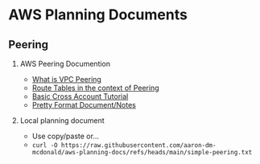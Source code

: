# AWS Planning Documents 

## Peering
1) AWS Peering Documention 
   
    - [What is VPC Peering](https://docs.aws.amazon.com/vpc/latest/peering/what-is-vpc-peering.html)
    - [Route Tables in the context of Peering](https://docs.aws.amazon.com/vpc/latest/peering/vpc-peering-routing.html)
    - [Basic Cross Account Tutorial](https://www.bluemantis.com/blog/blog-cross-account-vpc-to-vpc-peering/)
    - [Pretty Format Document/Notes](https://github.com/aaron-dm-mcdonald/aws-planning-docs/blob/main/pretty-peering.md)
   

2) Local planning document   
    - Use copy/paste or...
    -  ```curl -O https://raw.githubusercontent.com/aaron-dm-mcdonald/aws-planning-docs/refs/heads/main/simple-peering.txt```